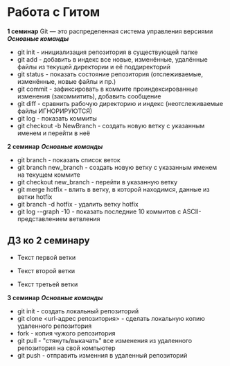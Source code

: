# Работа с Гитом
**1 cеминар**
Git — это распределенная система управления версиями
***Основные команды***
* git init - инициализация репозитория в существующей папке
* git add - добавить в индекс все новые, изменённые, удалённые файлы из текущей директории и её поддиректорий
* git status - показать состояние репозитория (отслеживаемые, изменённые, новые файлы и пр.)
* git commit - зафиксировать в коммите проиндексированные изменения (закоммитить), добавить сообщение
* git diff - сравнить рабочую директорию и индекс (неотслеживаемые файлы ИГНОРИРУЮТСЯ)
* git log - показать коммиты
* git checkout -b NewBranch - создать новую ветку с указанным именем и перейти в неё

**2 cеминар**
***Основные команды***
* git branch - показать список веток
* git branch new_branch - создать новую ветку с указанным именем на текущем коммите
* git checkout new_branch - перейти в указанную ветку
* git merge hotfix - влить в ветку, в которой находимся, данные из ветки hotfix
* git branch -d hotfix - удалить ветку hotfix
* git log --graph -10 - показать последние 10 коммитов с ASCII-представлением ветвления

## ДЗ ко 2 семинару
* Текст первой ветки

* Текст второй ветки

* Текст третьей ветки

**3 семинар**
***Основные команды***
* git init - создать локальный репозиторий
* git clone <url-адрес репозитория> - сделать локальную копию удаленного репозитория
* fork - копия чужого репозитория
* git pull - "стянуть/выкачать" все изменения из удаленного репозитория на свой компьютер
* git push - отправить изменния в удаленный репозиторий